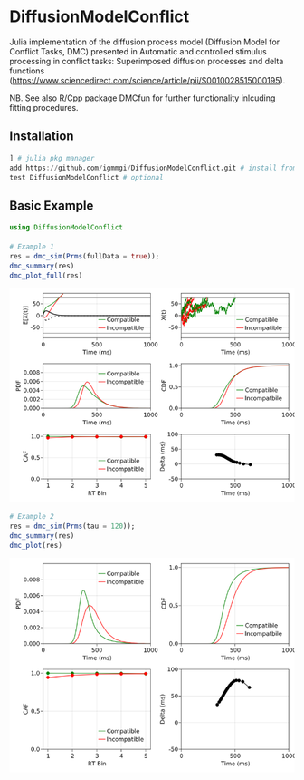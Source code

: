 # DiffusionModelConflict
Julia implementation of the diffusion process model (Diffusion Model for
Conflict Tasks, DMC) presented in Automatic and controlled stimulus
processing in conflict tasks: Superimposed diffusion processes and delta
functions
(https://www.sciencedirect.com/science/article/pii/S0010028515000195).

NB. See also R/Cpp package DMCfun for further functionality inlcuding fitting
procedures.

## Installation
``` julia
] # julia pkg manager
add https://github.com/igmmgi/DiffusionModelConflict.git # install from  GitHub
test DiffusionModelConflict # optional
```

## Basic Example
``` julia
using DiffusionModelConflict

# Example 1
res = dmc_sim(Prms(fullData = true));
dmc_summary(res)
dmc_plot_full(res)
```

![alt text](/figures/figure1.png)

``` julia
# Example 2
res = dmc_sim(Prms(tau = 120));
dmc_summary(res)
dmc_plot(res)
```

![alt text](/figures/figure2.png)
